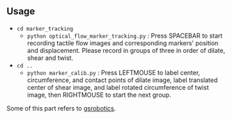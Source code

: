 ## Usage

- `cd marker_tracking`
    - `python optical_flow_marker_tracking.py` : Press SPACEBAR to start recording tactile flow images and corresponding markers' position and displacement. Please record in groups of three in order of dilate, shear and twist.
- `cd ..`
    - `python marker_calib.py` : Press LEFTMOUSE to label center, circumference, and contact points of dilate image, label translated center of shear image, and label rotated circumference of twist image, then RIGHTMOUSE to start the next group.


Some of this part refers to [gsrobotics](https://github.com/gelsightinc/gsrobotics).



